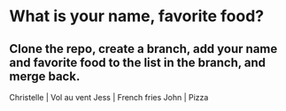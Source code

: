 # What is your name, favorite food?

## Clone the repo, create a branch, add your name and favorite food to the list in the branch, and merge back.

Christelle | Vol au vent
Jess | French fries
John | Pizza
